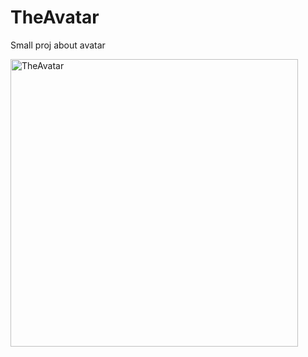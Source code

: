 # TheAvatar
Small proj about avatar


<img width="460" alt="TheAvatar" src="https://github.com/user-attachments/assets/2ffd701a-f930-4263-9f68-44f2e7f68a51">
